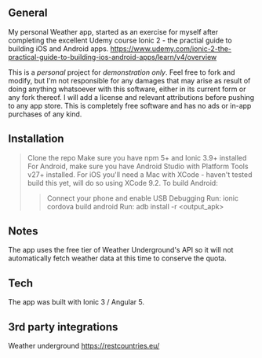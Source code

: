 ## General

My personal Weather app, started as an exercise for myself after completing the excellent Udemy course Ionic 2 - the practial guide to building iOS and Android apps.
https://www.udemy.com/ionic-2-the-practical-guide-to-building-ios-android-apps/learn/v4/overview

This is a *personal* project for *demonstration only*. 
Feel free to fork and modify, but I'm not responsible for any damages that may arise as result of doing anything whatsoever with this software, either in its current form or any fork thereof.
I will add a license and relevant attributions before pushing to any app store.
This is completely free software and has no ads or in-app purchases of any kind.

## Installation

> Clone the repo
> Make sure you have npm 5+ and Ionic 3.9+ installed
> For Android, make sure you have Android Studio with Platform Tools v27+ installed.
> For iOS you'll need a Mac with XCode - haven't tested build this yet, will do so using XCode 9.2.
> To build Android:
>> Connect your phone and enable USB Debugging 
>> Run: ionic cordova build android
>> Run: adb install -r <output_apk>
> 

## Notes

The app uses the free tier of Weather Underground's API so it will not automatically fetch weather data at this time to conserve the quota.

## Tech

The app was built with Ionic 3 / Angular 5.

## 3rd party integrations
Weather underground
https://restcountries.eu/

